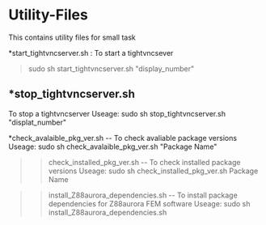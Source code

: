 # Utility-Files

This contains utility files for small task

*start_tightvncserver.sh : To start a tightvncsever
> sudo sh start_tightvncserver.sh "display_number"
	
*stop_tightvncserver.sh
------------------------	
To stop a tightvncserver
Useage: 
	sudo sh stop_tightvncserver.sh "displat_number"
	
*check_avalaible_pkg_ver.sh -- To check avaliable package versions
   Useage: sudo sh check_avalaible_pkg_ver.sh "Package Name"

>> check_installed_pkg_ver.sh -- To check installed package versions
   Useage: sudo sh check_installed_pkg_ver.sh Package Name

>> install_Z88aurora_dependencies.sh -- To install package dependencies for Z88aurora FEM software
   Useage: sudo sh install_Z88aurora_dependencies.sh 


